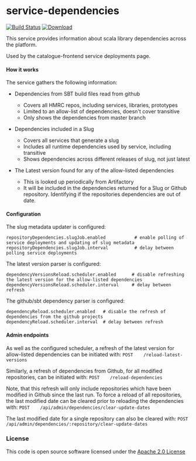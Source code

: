 # service-dependencies

[![Build Status](https://travis-ci.org/hmrc/service-dependencies.svg)](https://travis-ci.org/hmrc/service-dependencies) [ ![Download](https://api.bintray.com/packages/hmrc/releases/service-dependencies/images/download.svg) ](https://bintray.com/hmrc/releases/service-dependencies/_latestVersion)

This service provides information about scala library dependencies across the platform.

Used by the catalogue-frontend service deployments page.

#### How it works
The service gathers the following information:

* Dependencies from SBT build files read from github
  * Covers all HMRC repos, including services, libraries, prototypes
  * Limited to an allow-list of dependencies, doesn't cover transitive
  * Only shows the dependencies from master branch

* Dependencies included in a Slug
  * Covers all services that generate a slug
  * Includes all runtime dependencies used by service, including transitive
  * Shows dependencies across different releases of slug, not just latest

* The Latest version found for any of the allow-listed dependencies
  * This is looked up periodically from Artifactory
  * It will be included in the dependencies returned for a Slug or Github repository. Identifying if the repositories dependencies are out of date.

#### Configuration

The slug metadata updater is configured:

````
repositoryDependencies.slugJob.enabled           # enable polling of service deployments and updating of slug metadata
repositoryDependencies.slugJob.interval          # delay between polling service deployments
````

The latest version parser is configured:
````
dependencyVersionsReload.scheduler.enabled      # disable refreshing the latest version for the allow-listed dependencies
dependencyVersionsReload.scheduler.interval     # delay between refresh
````

The github/sbt dependency parser is configured:
````
dependencyReload.scheduler.enabled   # disable the refresh of dependencies from the github projects
dependencyReload.scheduler.interval  # delay between refresh
````

#### Admin endpoints

As well as the configured scheduler, a refresh of the latest version for allow-listed dependencies can be initiated with:
  `POST    /reload-latest-versions`

Similarly, a refresh of dependencies from Github, for all modified repositories, can be initiated with:
  `POST    /reload-dependencies`

Note, that this refresh will only include repositories which have been modified in Github since the last run. To force a reload of all repositories, the last modified date can be cleared prior to reloading the dependencies with:
  `POST    /api/admin/dependencies/clear-update-dates`

The last modified date for a single repository can also be cleared with:
  `POST    /api/admin/dependencies/:repository/clear-update-dates`

### License

This code is open source software licensed under the [Apache 2.0 License]("http://www.apache.org/licenses/LICENSE-2.0.html")